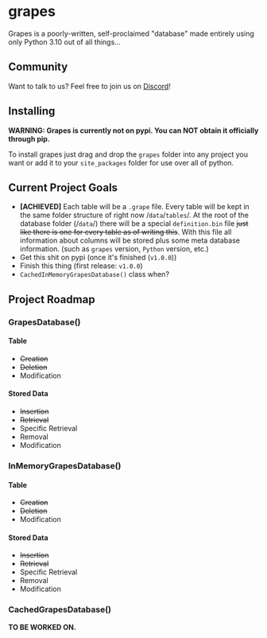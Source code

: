 # grapes
Grapes is a poorly-written, self-proclaimed "database" made entirely using only Python 3.10 out of all things...

## Community
Want to talk to us? Feel free to join us on [Discord](https://discord.gg/SqdNj5mYn5)!

## Installing
**WARNING: Grapes is currently not on pypi. You can NOT obtain it officially through pip.**

To install grapes just drag and drop the `grapes` folder into any project you want or add it to your `site_packages` folder for use over all of python.

## Current Project Goals
- **[ACHIEVED]** Each table will be a `.grape` file. Every table will be kept in the same folder structure of right now /`data`/`tables`/. At the root of the database folder (/`data`/) there will be a special `definition.bin` file ~~just like there is one for every table as of writing this~~. With this file all information about columns will be stored plus some meta database information. (such as `grapes` version, `Python` version, etc.)
- Get this shit on pypi (once it's finished (`v1.0.0`))
- Finish this thing (first release: `v1.0.0`)
- `CachedInMemoryGrapesDatabase()` class when?

## Project Roadmap

### GrapesDatabase()

#### Table
- ~~Creation~~
- ~~Deletion~~
- Modification

#### Stored Data
- ~~Insertion~~
- ~~Retrieval~~
- Specific Retrieval
- Removal
- Modification

### InMemoryGrapesDatabase()

#### Table
- ~~Creation~~
- ~~Deletion~~
- Modification

#### Stored Data
- ~~Insertion~~
- ~~Retrieval~~
- Specific Retrieval
- Removal
- Modification

### CachedGrapesDatabase()

**TO BE WORKED ON.**
